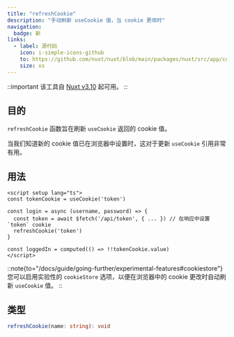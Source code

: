 ```yaml
---
title: "refreshCookie"
description: "手动刷新 useCookie 值，当 cookie 更改时"
navigation:
  badge: 新
links:
  - label: 源代码
    icon: i-simple-icons-github
    to: https://github.com/nuxt/nuxt/blob/main/packages/nuxt/src/app/composables/cookie.ts
    size: xs
---
```


::important
该工具自 [Nuxt v3.10](/blog/v3-10) 起可用。
::

## 目的

`refreshCookie` 函数旨在刷新 `useCookie` 返回的 cookie 值。

当我们知道新的 cookie 值已在浏览器中设置时，这对于更新 `useCookie` 引用非常有用。

## 用法

```vue [app.vue]
<script setup lang="ts">
const tokenCookie = useCookie('token')

const login = async (username, password) => {
  const token = await $fetch('/api/token', { ... }) // 在响应中设置 `token` cookie
  refreshCookie('token')
}

const loggedIn = computed(() => !!tokenCookie.value)
</script>
```

::note{to="/docs/guide/going-further/experimental-features#cookiestore"}
您可以启用实验性的 `cookieStore` 选项，以便在浏览器中的 cookie 更改时自动刷新 `useCookie` 值。
::

## 类型

```ts
refreshCookie(name: string): void
```
